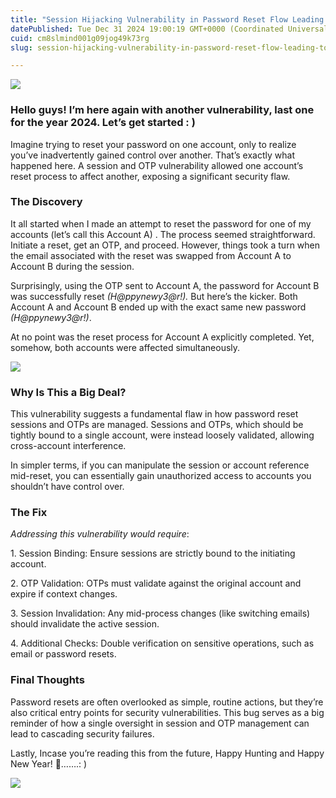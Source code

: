 ```yaml
---
title: "Session Hijacking Vulnerability in Password Reset Flow Leading to Cross-Account Access"
datePublished: Tue Dec 31 2024 19:00:19 GMT+0000 (Coordinated Universal Time)
cuid: cm8slmind001g09jog49k73rg
slug: session-hijacking-vulnerability-in-password-reset-flow-leading-to-cross-account-access-4823d88e680a

---
```


![](https://cdn.hashnode.com/res/hashnode/image/upload/v1743155238546/f93dc641-4e8d-496a-8f6a-abbef53b8808.gif)

### Hello guys! I’m here again with another vulnerability, last one for the year 2024. Let’s get started : )

Imagine trying to reset your password on one account, only to realize you’ve inadvertently gained control over another. That’s exactly what happened here. A session and OTP vulnerability allowed one account’s reset process to affect another, exposing a significant security flaw.

### The Discovery

It all started when I made an attempt to reset the password for one of my accounts (let’s call this Account A) . The process seemed straightforward. Initiate a reset, get an OTP, and proceed. However, things took a turn when the email associated with the reset was swapped from Account A to Account B during the session.

Surprisingly, using the OTP sent to Account A, the password for Account B was successfully reset *(H@ppynewy3@r!).* But here’s the kicker. Both Account A and Account B ended up with the exact same new password *(H@ppynewy3@r!)*.

At no point was the reset process for Account A explicitly completed. Yet, somehow, both accounts were affected simultaneously.

![](https://cdn.hashnode.com/res/hashnode/image/upload/v1743155240450/bf2677c6-81c7-4644-8a48-91302a9c88c4.gif)

### Why Is This a Big Deal?

This vulnerability suggests a fundamental flaw in how password reset sessions and OTPs are managed. Sessions and OTPs, which should be tightly bound to a single account, were instead loosely validated, allowing cross-account interference.

In simpler terms, if you can manipulate the session or account reference mid-reset, you can essentially gain unauthorized access to accounts you shouldn’t have control over.

### The Fix

*Addressing this vulnerability would require*:

1\. Session Binding: Ensure sessions are strictly bound to the initiating account.

2\. OTP Validation: OTPs must validate against the original account and expire if context changes.

3\. Session Invalidation: Any mid-process changes (like switching emails) should invalidate the active session.

4\. Additional Checks: Double verification on sensitive operations, such as email or password resets.

### Final Thoughts

Password resets are often overlooked as simple, routine actions, but they’re also critical entry points for security vulnerabilities. This bug serves as a big reminder of how a single oversight in session and OTP management can lead to cascading security failures.

Lastly, Incase you’re reading this from the future, Happy Hunting and Happy New Year! 🎊…….: )

![](https://cdn.hashnode.com/res/hashnode/image/upload/v1743155242227/890bde0e-ca44-4fea-a5da-971bd15ea491.gif)